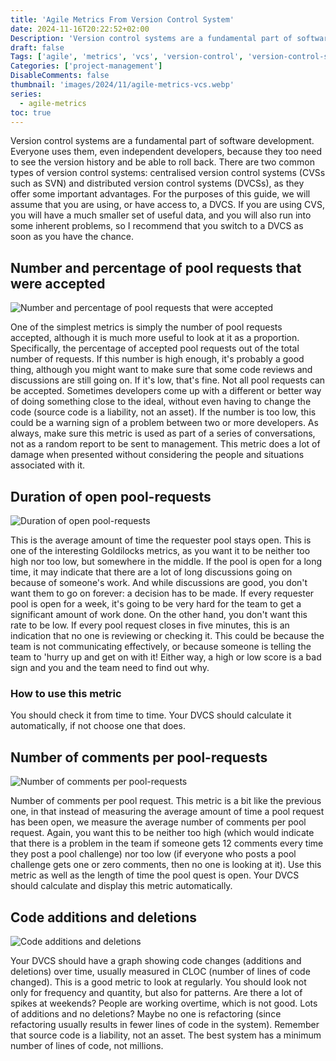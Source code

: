 ```yaml
---
title: 'Agile Metrics From Version Control System'
date: 2024-11-16T20:22:52+02:00
Description: 'Version control systems are a fundamental part of software development. Everyone uses them, even independent developers, because they too need to see the version history and be able to roll back. There are two common types of version control systems: centralised version control systems (CVSs such as SVN) and distributed version control systems (DVCSs), as they offer some important advantages. For the purposes of this guide, we will assume that you are using, or have access to, a DVCS. If you are using CVS, you will have a much smaller set of useful data, and you will also run into some inherent problems, so I recommend that you switch to a DVCS as soon as you have the chance.'
draft: false
Tags: ['agile', 'metrics', 'vcs', 'version-control', 'version-control-system']
Categories: ['project-management']
DisableComments: false
thumbnail: 'images/2024/11/agile-metrics-vcs.webp'
series:
  - agile-metrics
toc: true
---
```


Version control systems are a fundamental part of software development. Everyone uses them, even independent developers, because they too need to see the version history and be able to roll back. There are two common types of version control systems: centralised version control systems (CVSs such as SVN) and distributed version control systems (DVCSs), as they offer some important advantages. For the purposes of this guide, we will assume that you are using, or have access to, a DVCS. If you are using CVS, you will have a much smaller set of useful data, and you will also run into some inherent problems, so I recommend that you switch to a DVCS as soon as you have the chance.

## Number and percentage of pool requests that were accepted

![Number and percentage of pool requests that were accepted](/images/2024/11/number-pull-requests.webp)

One of the simplest metrics is simply the number of pool requests accepted, although it is much more useful to look at it as a proportion. Specifically, the percentage of accepted pool requests out of the total number of requests. If this number is high enough, it's probably a good thing, although you might want to make sure that some code reviews and discussions are still going on. If it's low, that's fine. Not all pool requests can be accepted. Sometimes developers come up with a different or better way of doing something close to the ideal, without even having to change the code (source code is a liability, not an asset). If the number is too low, this could be a warning sign of a problem between two or more developers. As always, make sure this metric is used as part of a series of conversations, not as a random report to be sent to management. This metric does a lot of damage when presented without considering the people and situations associated with it.

## Duration of open pool-requests

![Duration of open pool-requests](/images/2024/11/duration-pull-requests.webp)

This is the average amount of time the requester pool stays open. This is one of the interesting Goldilocks metrics, as you want it to be neither too high nor too low, but somewhere in the middle. If the pool is open for a long time, it may indicate that there are a lot of long discussions going on because of someone's work. And while discussions are good, you don't want them to go on forever: a decision has to be made. If every requester pool is open for a week, it's going to be very hard for the team to get a significant amount of work done. On the other hand, you don't want this rate to be low. If every pool request closes in five minutes, this is an indication that no one is reviewing or checking it. This could be because the team is not communicating effectively, or because someone is telling the team to 'hurry up and get on with it! Either way, a high or low score is a bad sign and you and the team need to find out why.

### How to use this metric

You should check it from time to time. Your DVCS should calculate it automatically, if not choose one that does.

## Number of comments per pool-requests

![Number of comments per pool-requests](/images/2024/11/comments-number.webp)

Number of comments per pool request. This metric is a bit like the previous one, in that instead of measuring the average amount of time a pool request has been open, we measure the average number of comments per pool request. Again, you want this to be neither too high (which would indicate that there is a problem in the team if someone gets 12 comments every time they post a pool challenge) nor too low (if everyone who posts a pool challenge gets one or zero comments, then no one is looking at it). Use this metric as well as the length of time the pool quest is open. Your DVCS should calculate and display this metric automatically.

## Code additions and deletions

![Code additions and deletions](/images/2024/11/code-add-delete.webp)

Your DVCS should have a graph showing code changes (additions and deletions) over time, usually measured in CLOC (number of lines of code changed). This is a good metric to look at regularly. You should look not only for frequency and quantity, but also for patterns. Are there a lot of spikes at weekends? People are working overtime, which is not good. Lots of additions and no deletions? Maybe no one is refactoring (since refactoring usually results in fewer lines of code in the system). Remember that source code is a liability, not an asset. The best system has a minimum number of lines of code, not millions.
